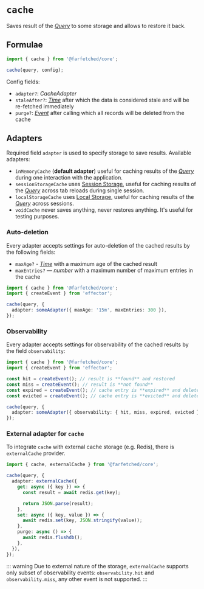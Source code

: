 # `cache` <Badge type="tip" text="since v0.3.0" />

Saves result of the [_Query_](/api/primitives/query) to some storage and allows to restore it back.

## Formulae

```ts
import { cache } from '@farfetched/core';

cache(query, config);
```

Config fields:

- `adapter?`: _CacheAdapter_
- `staleAfter?`: [_Time_](/api/primitives/time) after which the data is considered stale and will be re-fetched immediately
- `purge?`: [_Event_](https://effector.dev/docs/api/effector/event) after calling which all records will be deleted from the cache

## Adapters

Required field `adapter` is used to specify storage to save results. Available adapters:

- `inMemoryCache` (**default adapter**) useful for caching results of the [_Query_](/api/primitives/query) during one interaction with the application.
- `sessionStorageCache` uses [Session Storage](https://developer.mozilla.org/en-US/docs/Web/API/Window/sessionStorage), useful for caching results of the [_Query_](/api/primitives/query) across tab reloads during single session.
- `localStorageCache` uses [Local Storage](https://developer.mozilla.org/en-US/docs/Web/API/Window/localStorage), useful for caching results of the [_Query_](/api/primitives/query) across sessions.
- `voidCache` never saves anything, never restores anything. It's useful for testing purposes.

### Auto-deletion

Every adapter accepts settings for auto-deletion of the cached results by the following fields:

- `maxAge?` - [_Time_](/api/primitives/time) with a maximum age of the cached result
- `maxEntries?` — _number_ with a maximum number of maximum entries in the cache

```ts
import { cache } from '@farfetched/core';
import { createEvent } from 'effector';

cache(query, {
  adapter: someAdapter({ maxAge: '15m', maxEntries: 300 }),
});
```

### Observability

Every adapter accepts settings for observability of the cached results by the field `observability`:

```ts
import { cache } from '@farfetched/core';
import { createEvent } from 'effector';

const hit = createEvent(); // result is **found** and restored
const miss = createEvent(); // result is **not found**
const expired = createEvent(); // cache entry is **expired** and deleted
const evicted = createEvent(); // cache entry is **evicted** and deleted

cache(query, {
  adapter: someAdapter({ observability: { hit, miss, expired, evicted } }),
});
```

### External adapter for `cache`

To integrate `cache` with external cache storage (e.g. Redis), there is `externalCache` provider.

```ts
import { cache, externalCache } from '@farfetched/core';

cache(query, {
  adapter: externalCache({
    get: async ({ key }) => {
      const result = await redis.get(key);

      return JSON.parse(result);
    },
    set: async ({ key, value }) => {
      await redis.set(key, JSON.stringify(value));
    },
    purge: async () => {
      await redis.flushdb();
    },
  }),
});
```

::: warning
Due to external nature of the storage, `externalCache` supports only subset of observability events: `observability.hit` and `observability.miss`, any other event is not supported.
:::
